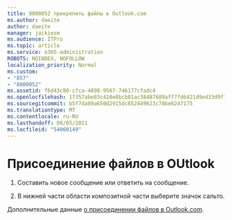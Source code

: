 ```yaml
---
title: 8000052 прикрепить файлы в Outlook.com
ms.author: daeite
author: daeite
manager: jackiesm
ms.audience: ITPro
ms.topic: article
ms.service: o365-administration
ROBOTS: NOINDEX, NOFOLLOW
localization_priority: Normal
ms.custom:
- "857"
- "8000052"
ms.assetid: f6d43c80-cfca-4898-9567-746177cfadc4
ms.openlocfilehash: 17357abe83c410e0bcb81ac38487689aff7fd6421d9ed33d9f10576721b71d3f
ms.sourcegitcommit: b5f7da89a650d2915dc652449623c78be6247175
ms.translationtype: MT
ms.contentlocale: ru-RU
ms.lasthandoff: 08/05/2021
ms.locfileid: "54060149"
---
```

# <a name="how-to-attach-files-in-outlook"></a>Присоединение файлов в OUtlook 

1. Составить новое сообщение или ответить на сообщение.

2. В нижней части области композитной части выберите значок сальто.

Дополнительные данные [о присоединении файлов в Outlook.com](https://go.microsoft.com/fwlink/p/?linkid=2001702&amp;clcid=0x409).
  